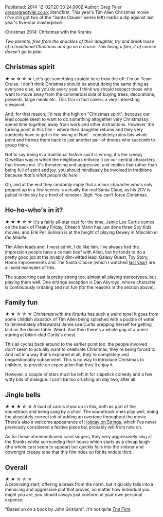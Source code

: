 Published: 2014-12-02T20:30:24.000Z
Author: Greg Tyler <greg@gregtyler.co.uk>
Standfirst: This year's Tim Allen Christmas movie (I've still got two of the "Santa Clause" series left) marks a dip against last year's five-star masterpiece.

Christmas 2014: Christmas with the Kranks

_Two parents, free from the shackles of their daughter, try and break loose of a traditional Christmas and go on a cruise. This being a film, it of course doesn't go to plan._   


## Christmas spirit


★ ☆ ☆ ☆ ☆ Let's get something straight here from the off: I'm on Team Cruise. I don't think Christmas should be about doing the same thing as everyone else, as you do every year. I think we should respect those who want to move away from the commercial side of buying trees, decorations, presents, large meals etc. This film in fact covers a very interesting viewpoint.   

And, for that reason, I'd rate this high on "Christmas spirit", because our lead couple seem to want to do something altogether very Christmassy: spend time together, away from work and other distractions. However, the turning point in this film - where their daughter returns and they very suddenly have to get in the swing of Noël - completely ruins this whole point and throws them back to just another pair of drones who succumb to group think.   

Not to say being in a traditional festive spirit is wrong, it's the creepy Orwellian way in which the neighbours enforce it on our central characters that throws me. It's threatening and aggressive, and implies that rather than being full of spirit and joy, you should mindlessly be involved in traditions because _that's what people do here_.   

Oh, and at the end they randomly imply that a minor character who's only popped up in a few scenes is actually the real Santa Claus, as his 2CV is pulled in the sky by a herd of reindeer. Sigh. You can't force Christmas.   


## Ho-ho-who's in it?


★ ★ ★ ☆ ☆ It's a fairly all-star cast for the time. Jamie Lee Curtis comes on the back of Freaky Friday, Cheech Marin has just done three Spy Kids movies, and Erik Per Sullivan is at the height of playing Dewey in _Malcolm in the Middle_.   

Tim Allen leads and, I must admit, I do like him. I've always had the impression people have a certain beef with Allen, but he tends to do a pretty good job at the lovably dim-witted lead. Galaxy Quest, Toy Story, Home Improvements and The Santa Clause (which I watched [last year][2]) are all solid examples of this.   

The supporting cast is pretty strong too, almost all playing stereotypes, but playing them well. One strange exception is Dan Akyroyd, whose character is continuously irritating and not fun (for the reasons in the section above).   


## Family fun


★ ★ ☆ ☆ ☆ _Christmas with the Kranks_ has such a weird tone! It goes from some childish slapstick of Tim Allen being splashed with a puddle of water to (immediately afterwards) Jamie Lee Curtis prepping herself for getting laid on the dinner table. Weird. And then there's a whole gag of a priest staring at bikini-clad Curtis's chest.   

This all cycles back around to the earlier point too: the people involved don't seem to actually want to celebrate Christmas, they're being forced to. And not in a way that's explored at all; they're completely and unquestionably subservient. This is no way to introduce Christmas to children, to provide an expectation that they'll enjoy it.   

However, a couple of stars must be left in for slapstick comedy and a few witty bits of dialogue. I can't be too crushing on day two, after all.   


## Jingle bells


★ ★ ★ ☆ ☆ A load of carols show up in this, both as part of the soundtrack and being sang by a choir. The soundtrack ones play well, doing the absolutely correct job of adding an overtone throughout the movie. There's also a welcome appearance of [Holiday on Strings][3], which I've never previously considered a festive piece but probably will from now on.   

As for those aforementioned carol singers, they very aggressively sing at the Kranks whilst surrounding their house which starts as a cheap laugh (the whole cast seem to appear) but quickly falls into the sinister and downright creepy tone that this film rides on for its middle third.   


## Overall


★ ★ ☆ ☆ ☆   
A promising start, offering a break from the norm, but it quickly falls into a menacing and aggressive plot that proves, no matter how individual you might you are, you should always just conform at your own personal expense.   



"Based on on a book by John Grisham". It's not quite [_The Firm_][4].

[1]: https://gregtyler.co.uk/christmas-2014/
[2]: https://gregtyler.co.uk/the-santa-clause/
[3]: https://www.youtube.com/watch?v=f2u0BvyDxdM
[4]: http://www.imdb.com/title/tt0106918/
